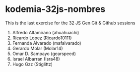 # kodemia-32js-nombres

This is the last exercise for the 32 JS Gen Git &amp; Github sessions



1. Alfredo Altamirano (ahuahuachi)
2. Ricardo Lopez (Ricardo10111)
3. Fernanda Alvarado (mafalvarado)
4. Gerardo Molar (Molar14)
5. Omar D. Sampayo (gearspeed)
6. Israel Albarran (Isra48)
7. Hugo Gzz (Stiglittz)